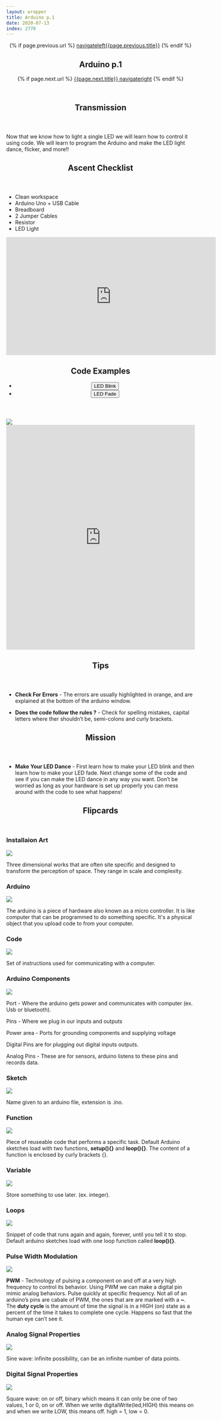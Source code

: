 ```yaml
---
layout: wrapper
title: Arduino p.1
date: 2020-07-13
index: 2778
---
```

<article id="Class">
        <header>
                {% if page.previous.url %}
                        <a class="prev" href="{{page.previous.url}}"><span class="icon">navigateleft</span>{{page.previous.title}}</a>
                {% endif %}
                <h1>Arduino p.1</h1>
                {% if page.next.url %}
                        <a class="next" href="{{page.next.url}}">{{page.next.title}} <span class="icon">navigateright</span></a>
                {% endif %}
        </header>
        <section class="class-transmission">
                <header>
                        <h2>Transmission</h2>
                </header>
                <p>Now that we know how to light a single LED we will learn how to control it using code. We will learn to program the Arduino and make the LED light dance, flicker, and more!!</p>
        </section>
        <section class="class-ascent_checklist">
                <header>
                        <h2>Ascent Checklist</h2>
                </header>
                <ul>
                        <li data-icon="✨">Clean workspace</li>
                        <li data-icon="🔆">Arduino Uno + USB Cable</li>
                        <li data-icon="🍞">Breadboard</li>
                        <li data-icon="⛓">2 Jumper Cables</li>
                        <li data-icon="〰️">Resistor</li>
                        <li data-icon="💡">LED Light</li>
                </ul>
        </section>
        <section class="video">
                <iframe width="560" height="315" src="https://www.youtube.com/embed/w7JRJBjjNVo" frameborder="0" allow="accelerometer; autoplay; encrypted-media; gyroscope; picture-in-picture" allowfullscreen></iframe>
        </section>
        <section class="class-code">
                <header>
                        <h2>Code Examples</h2>
                        <ul class="nav-tabs">
                                <li>
                                        <button onclick="openReviewTab('Class-SC-LED_Blink')" class="nav-tab active">LED Blink</button>
                                </li>
                                <li>
                                        <button onclick="openReviewTab('Class-SC-LED_Fade')" class="nav-tab">LED Fade</button>
                                </li>
                        </ul>
                </header>
                <div id="Class-SC-LED_Blink" class="tab-content">
                        <div class="tab-content-item-image image-container">
                                <img src="/img/light_sculpture/layouts/LED_Blink.png">
                        </div>
                        <div class="tab-content-item-code">
                                <iframe height="600px" width="100%" frameborder="0" src="https://create.arduino.cc/editor/kirbbot/12cfa853-bb30-4d4a-bde7-5b6f65ab8ad9/preview?embed"></iframe>
                        </div>
                </div>
                <div id="Class-SC-LED_Fade" class="tab-content" style="display:none">
                        <div class="tab-content-item-image image-container">
                                <img src="/img/light_sculpture/layouts/LED_Fade.png">
                        </div>
                        <div class="tab-content-item-code">
                                <iframe height="600px" width="100%" frameborder="0" src="https://create.arduino.cc/editor/kirbbot/89c032ff-a937-4916-a228-4184312bae2b/preview?embed"></iframe>
                        </div>
                </div><!-- end Class-Schematics & Code -->
        </section>
        <section class="class-tips">
                <header>
                        <h2>Tips</h2>
                </header>
                <ul>
                        <li data-icon="📌">
                                <p><strong>Check For Errors</strong> - The errors are usually highlighted in orange, and are explained at the bottom of the arduino window.</p>
                        </li>
                        <li data-icon="📌">
                                <p><strong>Does the code follow the rules ?</strong> - Check for spelling mistakes, capital letters where ther shouldn’t be, semi-colons and curly brackets.</p>
                        </li>
                </ul>
        </section><!-- end class-tips -->
        <section class="class-mission">
                <header>
                        <h2>Mission</h2>
                </header>
                <ul>
                        <li data-icon="💡">
                                <p><strong>Make Your LED Dance</strong> - First learn how to make your LED blink and then learn how to make your LED fade. Next change some of the code and see if you can make the LED dance in any way you want. Don’t be worried as long as your hardware is set up properly you can mess around with the code to see what happens!</p>
                        </li>
                </ul>
        </section>
        <section class="class-keywords">
                <header>
                        <h2>Flipcards</h2>
                </header>
                <div class="card">
                        <div class="card-front">
                                <h3>Installaion Art</h3>
                                <div class="image-container">
                                        <img src="/img/light_sculpture/keywords/installationart.jpg">
                                </div>
                        </div>
                        <div class="card-back">
                                <p>Three dimensional works that are often site specific and designed to transform the perception of space. They range in scale and complexity.</p>
                        </div>
                </div><!-- card -->
                <div class="card">
                        <div class="card-front">
                                <h3>Arduino</h3>
                                <div class="image-container">
                                        <img src="/img/light_sculpture/keywords/arduino_2.jpg">
                                </div>
                        </div>
                        <div class="card-back">
                                <p>The arduino is a piece of hardware also known as a micro controller. It is like computer that can be programmed to do something specific. It's a physical object that you upload code to from your computer.</p>
                        </div>
                </div><!-- card -->
                <div class="card">
                        <div class="card-front">
                                <h3>Code</h3>
                                <div class="image-container">
                                        <img src="/img/light_sculpture/keywords/code.jpg">
                                </div>
                        </div>
                        <div class="card-back">
                                <p>Set of instructions used for communicating with a computer.</p>
                        </div>
                </div><!-- card -->
                <div class="card">
                        <div class="card-front">
                                <h3>Arduino Components</h3>
                                <div class="image-container">
                                        <img src="/img/light_sculpture/keywords/arduino_pins.jpg">
                                </div>
                        </div>
                        <div class="card-back">
                                <p>Port - Where the arduino gets power and communicates with computer (ex. Usb or bluetooth).</p>
                                <p>Pins - Where we plug in our inputs and outputs</p>
                                <p>Power area - Ports for grounding components and supplying voltage</p>
                                <p>Digital Pins are for plugging out digital inputs outputs.</p>
                                <p>Analog Pins - These are for sensors, arduino listens to these pins and records data.</p>
                        </div>
                </div><!-- card -->
                <div class="card">
                        <div class="card-front">
                                <h3>Sketch</h3>
                                <div class="image-container">
                                        <img src="/img/light_sculpture/keywords/sketch.jpg">
                                </div>
                        </div>
                        <div class="card-back">
                                <p>Name given to an arduino file, extension is .ino.</p>
                        </div>
                </div><!-- card -->
                <div class="card">
                        <div class="card-front">
                                <h3>Function</h3>
                                <div class="image-container">
                                        <img src="/img/light_sculpture/keywords/function.jpg">
                                </div>
                        </div>
                        <div class="card-back">
                                <p>Piece of reuseable code that performs a specific task. Default Arduino sketches load with two functions, <strong>setup(){}</strong> and <strong>loop(){}</strong>. The content of a function is enclosed by curly brackets {}.</p>
                        </div>
                </div><!-- card -->
                <div class="card">
                        <div class="card-front">
                                <h3>Variable</h3>
                                <div class="image-container">
                                        <img src="/img/light_sculpture/keywords/variable.jpg">
                                </div>
                        </div>
                        <div class="card-back">
                                <p>Store something to use later. (ex. integer).</p>
                        </div>
                </div><!-- card -->
                <div class="card">
                        <div class="card-front">
                                <h3>Loops</h3>
                                <div class="image-container">
                                        <img src="/img/light_sculpture/keywords/loop.jpg">
                                </div>
                        </div>
                        <div class="card-back">
                                <p>Snippet of code that runs again and again, forever, until you tell it to stop. Default arduino sketches load with one loop function called <strong>loop(){}</strong>.</p>
                        </div>
                </div><!-- card -->
                <div class="card">
                        <div class="card-front">
                                <h3>Pulse Width Modulation</h3>
                                <div class="image-container">
                                        <img src="/img/light_sculpture/keywords/pwm.jpg">
                                </div>
                        </div>
                        <div class="card-back">
                                <p><strong>PWM</strong> - Technology of pulsing a component on and off at a very high frequency to control its behavior. Using PWM we can make a digital pin mimic analog behaviors. Pulse quickly at specific frequency. Not all of an arduino’s pins are cabale of PWM, the ones that are are marked with a <strong>~</strong>. The <strong>duty cycle</strong> is the amount of time the signal is in a HIGH (on) state as a percent of the time it takes to complete one cycle. Happens so fast that the human eye can’t see it.</p>
                        </div>
                </div><!-- card -->
                <div class="card">
                        <div class="card-front">
                                <h3>Analog Signal Properties</h3>
                                <div class="image-container">
                                        <img src="/img/light_sculpture/keywords/analog.jpg">
                                </div>
                        </div>
                        <div class="card-back">
                                <p>Sine wave: infinite possibility, can be an infinite number of data points.</p>
                        </div>
                </div><!-- card -->
                <div class="card">
                        <div class="card-front">
                                <h3>Digital Signal Properties</h3>
                                <div class="image-container">
                                        <img src="/img/light_sculpture/keywords/digital.jpg">
                                </div>
                        </div>
                        <div class="card-back">
                                <p>Square wave: on or off, binary which means it can only be one of two values, 1 or 0, on or off. When we write digitalWrite(led,HIGH) this means on and when we write LOW, this means off. high = 1, low = 0.</p>
                        </div>
                </div><!-- card -->
        </section><!-- class-keywords -->
</article>